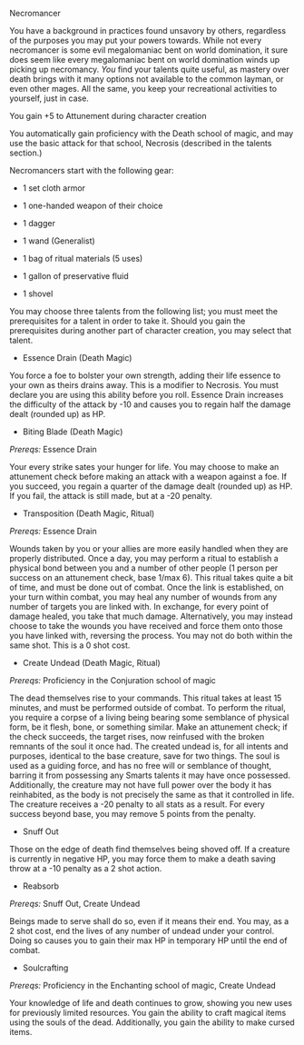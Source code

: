 Necromancer

You have a background in practices found unsavory by others, regardless
of the purposes you may put your powers towards. While not every
necromancer is some evil megalomaniac bent on world domination, it sure
does seem like every megalomaniac bent on world domination winds up
picking up necromancy. *You* find your talents quite useful, as mastery
over death brings with it many options not available to the common
layman, or even other mages. All the same, you keep your recreational
activities to yourself, just in case.

<span class="underline">You gain +5 to Attunement during character
creation</span>

<span class="underline">You automatically gain proficiency with the
Death school of magic, and may use the basic attack for that school,
Necrosis (described in the talents section.)</span>

<span class="underline">Necromancers start with the following
gear:</span>

  - 1 set cloth armor

  - 1 one-handed weapon of their choice

  - 1 dagger

  - 1 wand (Generalist)

  - 1 bag of ritual materials (5 uses)

  - 1 gallon of preservative fluid

  - 1 shovel

<span class="underline">You may choose three talents from the following
list; you must meet the prerequisites for a talent in order to take it.
Should you gain the prerequisites during another part of character
creation, you may select that talent.</span>

  - Essence Drain (Death Magic)

You force a foe to bolster your own strength, adding their life essence
to your own as theirs drains away. This is a modifier to Necrosis. You
must declare you are using this ability before you roll. Essence Drain
increases the difficulty of the attack by -10 and causes you to regain
half the damage dealt (rounded up) as HP.

  - Biting Blade (Death Magic)

*Prereqs:* Essence Drain

Your every strike sates your hunger for life. You may choose to make an
attunement check before making an attack with a weapon against a foe. If
you succeed, you regain a quarter of the damage dealt (rounded up) as
HP. If you fail, the attack is still made, but at a -20 penalty.

  - Transposition (Death Magic, Ritual)

*Prereqs:* Essence Drain

Wounds taken by you or your allies are more easily handled when they are
properly distributed. Once a day, you may perform a ritual to establish
a physical bond between you and a number of other people (1 person per
success on an attunement check, base 1/max 6). This ritual takes quite a
bit of time, and must be done out of combat. Once the link is
established, on your turn within combat, you may heal any number of
wounds from any number of targets you are linked with. In exchange, for
every point of damage healed, you take that much damage. Alternatively,
you may instead choose to take the wounds you have received and force
them onto those you have linked with, reversing the process. You may not
do both within the same shot. This is a 0 shot cost.

  - Create Undead (Death Magic, Ritual)

*Prereqs:* Proficiency in the Conjuration school of magic

The dead themselves rise to your commands. This ritual takes at least 15
minutes, and must be performed outside of combat. To perform the ritual,
you require a corpse of a living being bearing some semblance of
physical form, be it flesh, bone, or something similar. Make an
attunement check; if the check succeeds, the target rises, now reinfused
with the broken remnants of the soul it once had. The created undead is,
for all intents and purposes, identical to the base creature, save for
two things. The soul is used as a guiding force, and has no free will or
semblance of thought, barring it from possessing any Smarts talents it
may have once possessed. Additionally, the creature may not have full
power over the body it has reinhabited, as the body is not precisely the
same as that it controlled in life. The creature receives a -20 penalty
to all stats as a result. For every success beyond base, you may remove
5 points from the penalty.

  - Snuff Out

Those on the edge of death find themselves being shoved off. If a
creature is currently in negative HP, you may force them to make a death
saving throw at a -10 penalty as a 2 shot action.

  - Reabsorb

*Prereqs:* Snuff Out, Create Undead

Beings made to serve shall do so, even if it means their end. You may,
as a 2 shot cost, end the lives of any number of undead under your
control. Doing so causes you to gain their max HP in temporary HP until
the end of combat.

  - Soulcrafting

*Prereqs:* Proficiency in the Enchanting school of magic, Create Undead

Your knowledge of life and death continues to grow, showing you new uses
for previously limited resources. You gain the ability to craft magical
items using the souls of the dead. Additionally, you gain the ability to
make cursed items.
